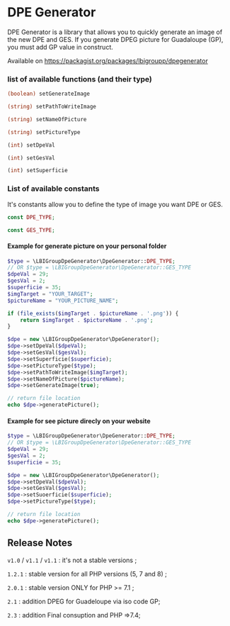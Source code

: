 # DPE Generator

DPE Generator is a library that allows you to quickly generate an image of the new DPE and GES. If you generate DPEG
picture for Guadaloupe (GP), you must add GP value in construct.

Available on https://packagist.org/packages/lbigroupp/dpegenerator

### list of available functions (and their type)

```php 
(boolean) setGenerateImage 
```

```php 
(string) setPathToWriteImage 
```

```php 
(string) setNameOfPicture 
```

```php 
(string) setPictureType 
```

```php 
(int) setDpeVal 
```

```php 
(int) setGesVal 
```

```php
(int) setSuperficie 
```

### List of available constants

It's constants allow you to define the type of image you want DPE or GES.

```php 
const DPE_TYPE;
```

```php 
const GES_TYPE;
```

#### Example for generate picture on your personal folder

```php
$type = \LBIGroupDpeGenerator\DpeGenerator::DPE_TYPE; 
// OR $type = \LBIGroupDpeGenerator\DpeGenerator::GES_TYPE
$dpeVal = 29;
$gesVal = 2;
$superficie = 35;
$imgTarget = "YOUR_TARGET";
$pictureName = "YOUR_PICTURE_NAME";

if (file_exists($imgTarget . $pictureName . '.png')) {
    return $imgTarget . $pictureName . '.png';
}

$dpe = new \LBIGroupDpeGenerator\DpeGenerator();
$dpe->setDpeVal($dpeVal);
$dpe->setGesVal($gesVal);
$dpe->setSuperficie($superficie);
$dpe->setPictureType($type);
$dpe->setPathToWriteImage($imgTarget);
$dpe->setNameOfPicture($pictureName);
$dpe->setGenerateImage(true);

// return file location
echo $dpe->generatePicture();
```

#### Example for see picture direcly on your website

```php
$type = \LBIGroupDpeGenerator\DpeGenerator::DPE_TYPE; 
// OR $type = \LBIGroupDpeGenerator\DpeGenerator::GES_TYPE
$dpeVal = 29;
$gesVal = 2;
$superficie = 35;

$dpe = new \LBIGroupDpeGenerator\DpeGenerator();
$dpe->setDpeVal($dpeVal);
$dpe->setGesVal($gesVal);
$dpe->setSuoerficie($superficie);
$dpe->setPictureType($type);

// return file location
echo $dpe->generatePicture();
```

## Release Notes

`v1.0` / `v1.1` / `v1.1` : it's not a stable versions ;

``1.2.1`` : stable version for all PHP versions (5, 7 and 8) ;

``2.0.1`` : stable version ONLY for PHP >= 7.1 ;

``2.1`` : addition DPEG for Guadeloupe via iso code GP;

``2.3`` : addition Final consuption and PHP =>7.4;
